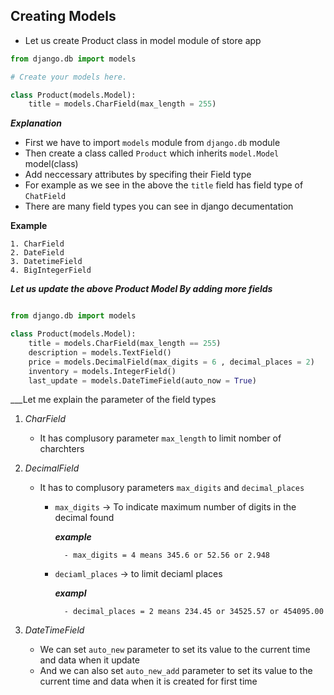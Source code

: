 ## Creating Models

- Let us create Product class in model module of store app

```python
from django.db import models

# Create your models here.

class Product(models.Model):
    title = models.CharField(max_length = 255)

```
___Explanation___

- First we have to import `models` module from `django.db` module
- Then create a class called `Product` which inherits  `model.Model` model(class)
- Add neccessary attributes by specifing their Field type 
- For example as we see in the above the `title`  field has field type of `ChatField`
- There are many field types you can see in django decumentation

__Example__
    
    1. CharField
    2. DateField
    3. DatetimeField
    4. BigIntegerField

___Let us update the above Product Model By adding more fields___

```python

from django.db import models

class Product(models.Model):
    title = models.CharField(max_length == 255)
    description = models.TextField()
    price = models.DecimalField(max_digits = 6 , decimal_places = 2)
    inventory = models.IntegerField()
    last_update = models.DateTimeField(auto_now = True)
```

___Let me explain the parameter of the field types

1. _CharField_
    
    - It has complusory parameter `max_length` to limit nomber of charchters
2. _DecimalField_
    
    - It has to complusory parameters `max_digits` and `decimal_places`
        - `max_digits` -> To indicate maximum number of digits in the decimal found 
            
            ___example___
                
                - max_digits = 4 means 345.6 or 52.56 or 2.948
        - `deciaml_places` -> to limit deciaml places

            ___exampl___

                - decimal_places = 2 means 234.45 or 34525.57 or 454095.00
3. _DateTimeField_
    - We can set `auto_new` parameter to set its value to the current time and data when it update
    - And we can also set `auto_new_add` parameter to set its value to the current time and data when it is created for first time

